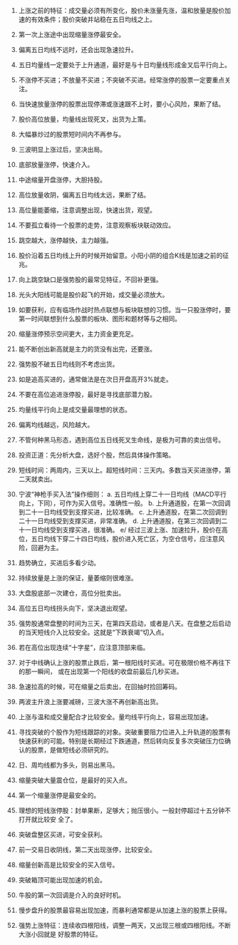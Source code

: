 1. 上涨之前的特征：成交量必须有所变化，股价未涨量先涨，温和放量是股价加速的有效条件；股价突破并站稳在五日均线之上。
2. 第一次上涨途中出现缩量涨停最安全。
3. 偏离五日均线不远时，还会出现急速拉升。
4. 五日均量线一定要处于上升通道，最好是与十日均量线形成金叉后平行向上。
5. 不涨停不买进；不放量不买进；不突破不买进。经常涨停的股票一定要重点关注。
6. 当快速放量涨停的股票出现停滞或涨速跟不上时，要小心风险，果断了结。
7. 股价高位放量，均量线出现死叉，出货为上策。
8. 大幅暴炒过的股票短时间内不再参与。
9. 三波明显上涨过后，坚决出局。
10. 底部放量涨停，快速介入。
11. 中途缩量开盘涨停，大胆持股。
12. 高位放量收阴，偏离五日均线太远，果断了结。
13. 高位量能萎缩，注意调整出现，快速出货，观望。
14. 不要孤立看待一个股票的走势，注意观察板块联动效应。
15. 跳空越大，涨停越快，主力越强。
16. 股价沿着五日均线上升的时候开始留意。小阳小阴的组合K线是加速之前的征兆。
17. 向上跳空缺口是强势股的最常见特征，不回补更强。
18. 光头大阳线可能是股价起飞的开始，成交量必须放大。
19. 如要获利，应有临场作战时热点联想与板块联想的习惯。当一只股涨停时，要第一时间联想到什么股票的板块、图形和题材等与之相同。
20. 缩量涨停预示空间更大，主力资金更充足。
21. 能不断创出新高就是主力的货没有出完，还要涨。
22. 强势股不破五日均线则不考虑出货。
23. 如是追高买进的，通常做法是在次日开盘高开3%就走。
24. 不要在高位追进涨停股，最好是寻找底部潜力股。
25. 均量线平行向上是成交量最理想的状态。
26. 偏离均线越远，风险越大。
27. 不管何种黑马形态，遇到高位五日线死叉生命线，是极为可靠的卖出信号。
28. 投资正道：先分析大盘，选好个股，然后具体操作策略。
29. 短线时间：两周内，三天以上。超短线时间：三天内。多数当天买进涨停，第二天就卖出。
30. 宁波“神枪手买入法”操作细则：
    a. 五日均线上穿二十一日均线（MACD平行向上，下同），可作为买入信号。准确性一般。
    b. 上升通道股，在第一次回调到二十一日均线受到支撑买进，比较准确。
    c. 上升通道股，在第二次回调到二十一日均线受到支撑买进，非常准确。
    d. 上升通道股，在第三次回调到二十一日均线受到支撑买进，很准确。
    e/ 经过三波上涨、加速拉升，股价在高位，五日均线下穿二十四日均线，股价进入死亡区，为空仓信号，应注意风险，回避为主。

31. 趋势确立，买进后多看少动。
32. 持续放量是上涨的保证，量萎缩则很难涨。
33. 大盘股底部一次建仓，高位分批卖出。
34. 高位五日均线拐头向下，坚决退出观望。
35. 强势股通常盘整的时间为三天，在第四天启动，或者是八天。在盘整之后启动的当天短线介入比较安全。这就是“下跌衰竭”切入点。
36. 若在高位出现连续“十字星”，应注意顶部来临。
37. 对于中线确认上涨的股票止跌后，第一根阳线时买进。可在极限价格不再往下的那一瞬间， 或在出现第一个阳线的收盘前最后几秒买进。 
38. 急速拉高的时候，可在缩量之后卖出，在回抽时捡回筹码。
39. 两波主升浪上涨要减磅，三波大涨不再创新高出货。
40. 上涨与温和成交量配合才比较安全。量均线平行向上，容易出现加速。
41. 寻找突破的个股作为短线跟踪的对象。突破重要阻力位进入上升轨道的股票有快速获利的可能。特别是长期经过下跌通道，然后转向反复多次突破压力位确认的股票，是做短线必须研究的。
42. 日、周均线都为多头，则易出黑马。
43. 缩量突破大量震仓位，是最好的买入点。
44. 第一个缩量涨停是最安全的。
45. 理想的短线涨停股：封单果断，足够大；抛压很小。一般封停超过十五分钟不打开就比较安 全了。
46. 突破盘整区买进，可安全获利。
47. 前一交易日收阴线，第二天出现涨停，比较安全。
48. 缩量创新高是比较安全的买入信号。
49. 突破箱顶可能出现加速的机会。
50. 牛股的第一次回调是介入的良好时机。
51. 慢步盘升的股票最容易出现加速，而暴利通常都是从加速上涨的股票上获得。
52. 强势上涨特征：连续收四根阳线，调整一两天，又出现三根或四根阳线。不断大涨小回就是 好股票的特征。